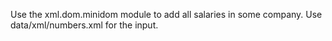 Use the xml.dom.minidom module to add all salaries in some company.
Use data/xml/numbers.xml for the input.
